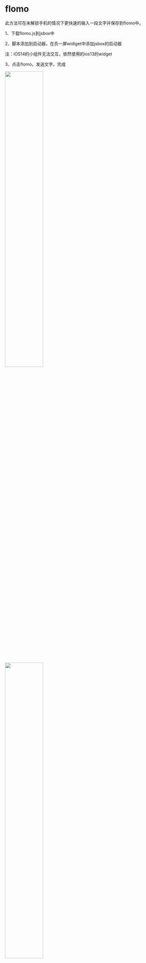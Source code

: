# flomo
此方法可在未解锁手机的情况下更快速的输入一段文字并保存到flomo中。

1、下载flomo.js到jsbox中

2、脚本添加到启动器，在负一屏widiget中添加jsbox的启动器

注：iOS14的小组件无法交互，依然使用的ios13的widget

3、点击flomo，发送文字。完成

<img src="https://raw.githubusercontent.com/smartmimi/flomo/main/1.PNG" width="50%" height="50%">

<img src="https://raw.githubusercontent.com/smartmimi/flomo/main/1.PNG" width="50%" height="50%">

<img src="https://raw.githubusercontent.com/smartmimi/flomo/main/1.PNG" width="50%" height="50%">

<img src="https://raw.githubusercontent.com/smartmimi/flomo/main/1.PNG" width="50%" height="50%">
